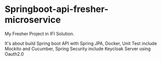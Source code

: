 # Springboot-api-fresher-microservice

My Fresher Project in IFI Solution.

It's about build Spring boot API with Spring JPA, Docker, Unit Test include Mockito and Cucumber, Spring Security include Keycloak Server using Oauth2.0
